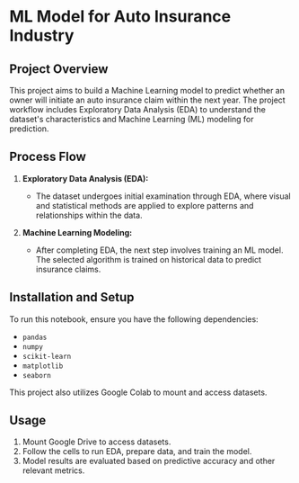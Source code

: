 # ML Model for Auto Insurance Industry

## Project Overview
This project aims to build a Machine Learning model to predict whether an owner will initiate an auto insurance claim within the next year. The project workflow includes Exploratory Data Analysis (EDA) to understand the dataset's characteristics and Machine Learning (ML) modeling for prediction.

## Process Flow

1. **Exploratory Data Analysis (EDA):** 
   - The dataset undergoes initial examination through EDA, where visual and statistical methods are applied to explore patterns and relationships within the data.

2. **Machine Learning Modeling:**
   - After completing EDA, the next step involves training an ML model. The selected algorithm is trained on historical data to predict insurance claims.

## Installation and Setup
To run this notebook, ensure you have the following dependencies:
- `pandas`
- `numpy`
- `scikit-learn`
- `matplotlib`
- `seaborn`

This project also utilizes Google Colab to mount and access datasets.

## Usage
1. Mount Google Drive to access datasets.
2. Follow the cells to run EDA, prepare data, and train the model.
3. Model results are evaluated based on predictive accuracy and other relevant metrics.
